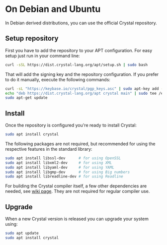# On Debian and Ubuntu

In Debian derived distributions, you can use the official Crystal repository.

## Setup repository

First you have to add the repository to your APT configuration. For easy setup just run in your command line:

```bash
curl -sSL https://dist.crystal-lang.org/apt/setup.sh | sudo bash
```

That will add the signing key and the repository configuration. If you prefer to do it manually, execute the following commands:

```bash
curl -sL "https://keybase.io/crystal/pgp_keys.asc" | sudo apt-key add -
echo "deb https://dist.crystal-lang.org/apt crystal main" | sudo tee /etc/apt/sources.list.d/crystal.list
sudo apt-get update
```

## Install
Once the repository is configured you're ready to install Crystal:

```bash
sudo apt install crystal
```

The following packages are not required, but recommended for using the respective features in the standard library:

```bash
sudo apt install libssl-dev      # for using OpenSSL
sudo apt install libxml2-dev     # for using XML
sudo apt install libyaml-dev     # for using YAML
sudo apt install libgmp-dev      # for using Big numbers
sudo apt install libreadline-dev # for using Readline
```

For building the Crystal compiler itself, a few other dependencies are needed, see [wiki page](https://github.com/crystal-lang/crystal/wiki/All-required-libraries#ubuntu). They are not required for regular compiler use.

## Upgrade

When a new Crystal version is released you can upgrade your system using:

```bash
sudo apt update
sudo apt install crystal
```
